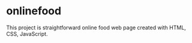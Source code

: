 # onlinefood
This project is straightforward online food web page created with HTML, CSS, JavaScript.
